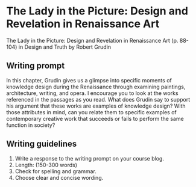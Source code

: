 # The Lady in the Picture: Design and Revelation in Renaissance Art

The Lady in the Picture: Design and Revelation in Renaissance Art \(p. 88-104\) in Design and Truth by Robert Grudin

## Writing prompt

In this chapter, Grudin gives us a glimpse into specific moments of knowledge design during the Renaissance through examining  paintings, architecture, writing, and opera. I encourage you to look at the works referenced in the passages as you read. What does Grudin say to support his argument that these works are examples of knowledge design? With those attributes in mind, can you relate them to specific examples of contemporary creative work that succeeds or fails to perform the same function in society? 

## Writing guidelines

1. Write a response to the writing prompt on your course blog.
2. Length: \(150-300 words\)
3. Check for spelling and grammar.
4. Choose clear and concise wording.



